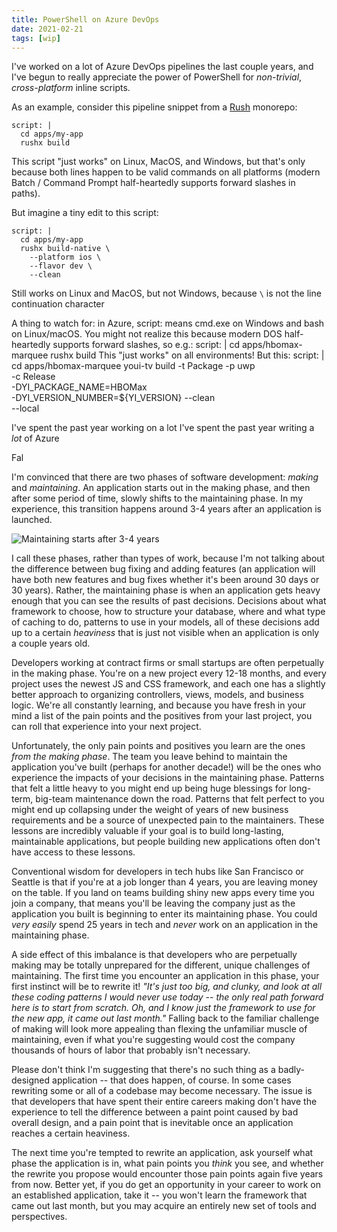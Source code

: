 ```yaml
---
title: PowerShell on Azure DevOps
date: 2021-02-21
tags: [wip]
---
```


I've worked on a lot of Azure DevOps pipelines the last couple years, and I've begun to really appreciate the power of PowerShell for _non-trivial_, _cross-platform_ inline scripts.

As an example, consider this pipeline snippet from a [Rush](https://rushjs.io/) monorepo:

```
script: |
  cd apps/my-app
  rushx build
```

This script "just works" on Linux, MacOS, and Windows, but that's only because both lines happen to be valid commands on all platforms (modern Batch / Command Prompt half-heartedly supports forward slashes in paths).

But imagine a tiny edit to this script:

```
script: |
  cd apps/my-app
  rushx build-native \
    --platform ios \
    --flavor dev \
    --clean
```

Still works on Linux and MacOS, but not Windows, because `\` is not the line continuation character

A thing to watch for: in Azure, script: means cmd.exe on Windows and bash on Linux/macOS.
You might not realize this because modern DOS half-heartedly supports forward slashes, so e.g.:
script: |
  cd apps/hbomax-marquee
  rushx build
This "just works" on all environments!  But this:
script: |
  cd apps/hbomax-marquee
  youi-tv build -t Package -p uwp \
    -c Release \
    -DYI_PACKAGE_NAME=HBOMax \
    -DYI_VERSION_NUMBER=${YI_VERSION}
    --clean \
    --local


I've spent the past year working on a lot
I've spent the past year writing a _lot_ of Azure

Fal


I'm convinced that there are two phases of software development: _making_ and _maintaining_. An application starts out in the making phase, and then after some period of time, slowly shifts to the maintaining phase. In my experience, this transition happens around 3-4 years after an application is launched.

![Maintaining starts after 3-4 years](timeline.png)

I call these phases, rather than types of work, because I'm not talking about the difference between bug fixing and adding features (an application will have both new features and bug fixes whether it's been around 30 days or 30 years). Rather, the maintaining phase is when an application gets heavy enough that you can see the results of past decisions. Decisions about what framework to choose, how to structure your database, where and what type of caching to do, patterns to use in your models, all of these decisions add up to a certain _heaviness_ that is just not visible when an application is only a couple years old.

Developers working at contract firms or small startups are often perpetually in the making phase. You're on a new project every 12-18 months, and every project uses the newest JS and CSS framework, and each one has a slightly better approach to organizing controllers, views, models, and business logic. We're all constantly learning, and because you have fresh in your mind a list of the pain points and the positives from your last project, you can roll that experience into your next project.

Unfortunately, the only pain points and positives you learn are the ones _from the making phase_. The team you leave behind to maintain the application you've built (perhaps for another decade!) will be the ones who experience the impacts of your decisions in the maintaining phase. Patterns that felt a little heavy to you might end up being huge blessings for long-term, big-team maintenance down the road. Patterns that felt perfect to you might end up collapsing under the weight of years of new business requirements and be a source of unexpected pain to the maintainers. These lessons are incredibly valuable if your goal is to build long-lasting, maintainable applications, but people building new applications often don't have access to these lessons.

Conventional wisdom for developers in tech hubs like San Francisco or Seattle is that if you're at a job longer than 4 years, you are leaving money on the table. If you land on teams building shiny new apps every time you join a company, that means you'll be leaving the company just as the application you built is beginning to enter its maintaining phase. You could _very easily_ spend 25 years in tech and _never_ work on an application in the maintaining phase.

A side effect of this imbalance is that developers who are perpetually making may be totally unprepared for the different, unique challenges of maintaining. The first time you encounter an application in this phase, your first instinct will be to rewrite it! _"It's just too big, and clunky, and look at all these coding patterns I would never use today -- the only real path forward here is to start from scratch. Oh, and I know just the framework to use for the new app, it came out last month."_ Falling back to the familiar challenge of making will look more appealing than flexing the unfamiliar muscle of maintaining, even if what you're suggesting would cost the company thousands of hours of labor that probably isn't necessary.

Please don't think I'm suggesting that there's no such thing as a badly-designed application -- that does happen, of course. In some cases rewriting some or all of a codebase may become necessary. The issue is that developers that have spent their entire careers making don't have the experience to tell the difference between a paint point caused by bad overall design, and a pain point that is inevitable once an application reaches a certain heaviness.

The next time you're tempted to rewrite an application, ask yourself what phase the application is in, what pain points you _think_ you see, and whether the rewrite you propose would encounter those pain points again five years from now. Better yet, if you do get an opportunity in your career to work on an established application, take it -- you won't learn the framework that came out last month, but you may acquire an entirely new set of tools and perspectives.
